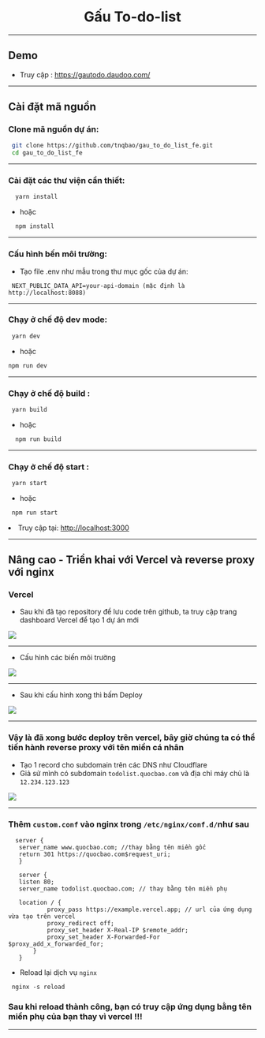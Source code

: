 <h1 style="text-align:center"> Gấu To-do-list  
 </h1>

***

## Demo
* Truy cập : <a href="https://gautodo.daudoo.com/" target="_blank">https://gautodo.daudoo.com/</a>
***
## Cài đặt mã nguồn
### Clone mã nguồn dự án:
   ``` bash
    git clone https://github.com/tnqbao/gau_to_do_list_fe.git
    cd gau_to_do_list_fe
   ```

***
### Cài đặt các thư viện cần thiết:
  ``` bash
    yarn install
  ``` 
  * hoặc
  ``` bash
    npm install
   ```
***
### Cấu hình bến môi trường:
* Tạo file .env như mẫu trong thư mục gốc của dự án:
```dotenv
 NEXT_PUBLIC_DATA_API=your-api-domain (mặc định là http://localhost:8088)
```

***
### Chạy ở chế độ dev mode:
   ``` bash 
    yarn dev
   ```
   * hoặc
   ``` bash 
   npm run dev
   ```
 ***

### Chạy ở chế độ build :
   ``` bash
    yarn build
   ```
   * hoặc
   ``` bash
     npm run build
   ```

***

### Chạy ở chế độ start :
   ``` bash
    yarn start
   ```
   * hoặc
   ``` bash
    npm run start
   ```
  <li>Truy cập tại: <a href="http://localhost:3000" target="_blank">http://localhost:3000</a></li>

***
## Nâng cao - Triển khai với Vercel và reverse proxy với nginx 

### Vercel
 * Sau khi đã tạo repository để lưu code trên github, ta truy cập trang dashboard Vercel để tạo 1 dự án mới
 
 <img src="https://i.imgur.com/7iCt7r1.png">
 
***

 * Cấu hình các biến môi trường 
 
  <img src="https://i.imgur.com/XgmBj4n.png">
 
***

 * Sau khi cấu hình xong thì bấm Deploy
  <img src="https://i.imgur.com/libtr1x.png">
 
***

### Vậy là đã xong bước deploy trên vercel, bây giờ chúng ta có thể tiến hành reverse proxy với tên miền cá nhân
* Tạo 1 record cho subdomain trên các DNS như Cloudflare
* Giả sử mình có subdomain `todolist.quocbao.com` và địa chỉ máy chủ là `12.234.123.123`
<img src="https://i.imgur.com/fzOc3JA.png">

***

### Thêm `custom.conf` vào nginx trong `/etc/nginx/conf.d/`như sau 
 ``` text
   server {
    server_name www.quocbao.com; //thay bằng tên miền gốc
    return 301 https://quocbao.com$request_uri;
    }

    server {
    listen 80;
    server_name todolist.quocbao.com; // thay bằng tên miền phụ

    location / {
            proxy_pass https://example.vercel.app; // url của ứng dụng vừa tạo trên vercel
            proxy_redirect off;
            proxy_set_header X-Real-IP $remote_addr;
            proxy_set_header X-Forwarded-For $proxy_add_x_forwarded_for;
        }
    }
 ```
 * Reload lại dịch vụ `nginx`
 ``` shell
  nginx -s reload
 ```
 ### Sau khi reload thành công, bạn có truy cập ứng dụng bằng tên miền phụ của bạn thay vì vercel !!!
 

***

